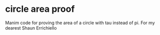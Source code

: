 # circle area proof
 Manim code for proving the area of a circle with tau instead of pi. For my dearest Shaun Errichiello
